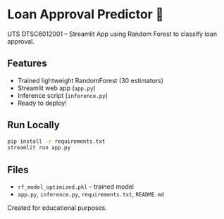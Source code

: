 # Loan Approval Predictor 🚀

UTS DTSC6012001 – Streamlit App using Random Forest to classify loan approval.

## Features
- Trained lightweight RandomForest (30 estimators)
- Streamlit web app (`app.py`)
- Inference script (`inference.py`)
- Ready to deploy!

## Run Locally
```bash
pip install -r requirements.txt
streamlit run app.py
```

## Files
- `rf_model_optimized.pkl` – trained model
- `app.py`, `inference.py`, `requirements.txt`, `README.md`

Created for educational purposes.